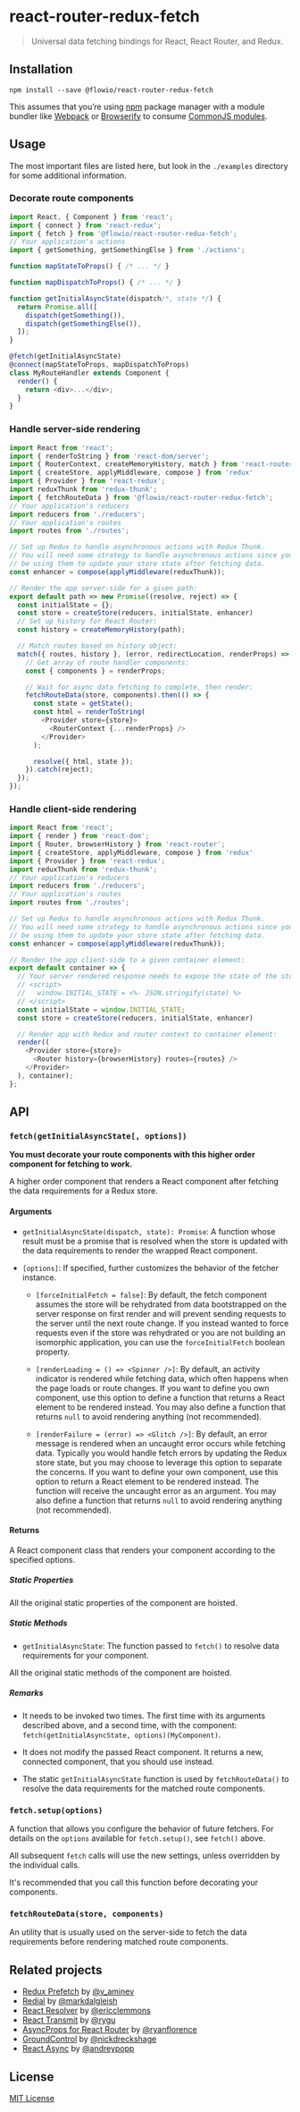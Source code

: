# react-router-redux-fetch

> Universal data fetching bindings for React, React Router, and Redux.

## Installation

```
npm install --save @flowio/react-router-redux-fetch
```

This assumes that you’re using [npm](http://npmjs.com/) package manager with a module bundler like [Webpack](http://webpack.github.io) or [Browserify](http://browserify.org/) to consume [CommonJS modules](http://webpack.github.io/docs/commonjs.html).

## Usage

The most important files are listed here, but look in the `./examples` directory for some additional information.

### Decorate route components

```js
import React, { Component } from 'react';
import { connect } from 'react-redux';
import { fetch } from '@flowio/react-router-redux-fetch';
// Your application's actions
import { getSomething, getSomethingElse } from './actions';

function mapStateToProps() { /* ... */ }

function mapDispatchToProps() { /* ... */ }

function getInitialAsyncState(dispatch/*, state */) {
  return Promise.all([
    dispatch(getSomething()),
    dispatch(getSomethingElse()),
  ]);  
}

@fetch(getInitialAsyncState)
@connect(mapStateToProps, mapDispatchToProps)
class MyRouteHandler extends Component {
  render() {
    return <div>...</div>;
  }
}
```

### Handle server-side rendering

```js
import React from 'react';
import { renderToString } from 'react-dom/server';
import { RouterContext, createMemoryHistory, match } from 'react-router';
import { createStore, applyMiddleware, compose } from 'redux'
import { Provider } from 'react-redux';
import reduxThunk from 'redux-thunk';
import { fetchRouteData } from '@flowio/react-router-redux-fetch';
// Your application's reducers
import reducers from './reducers';
// Your application's routes
import routes from './routes';

// Set up Redux to handle asynchronous actions with Redux Thunk.
// You will need some strategy to handle asynchronous actions since you should
// be using them to update your store state after fetching data.
const enhancer = compose(applyMiddleware(reduxThunk));

// Render the app server-side for a given path:
export default path => new Promise((resolve, reject) => {
  const initialState = {};
  const store = createStore(reducers, initialState, enhancer)
  // Set up history for React Router:
  const history = createMemoryHistory(path);

  // Match routes based on history object:
  match({ routes, history }, (error, redirectLocation, renderProps) => {
    // Get array of route handler components:
    const { components } = renderProps;

    // Wait for async data fetching to complete, then render:
    fetchRouteData(store, components).then(() => {
      const state = getState();
      const html = renderToString(
        <Provider store={store}>
          <RouterContext {...renderProps} />
        </Provider>
      );

      resolve({ html, state });
    }).catch(reject);
  });
});
```

### Handle client-side rendering

```js
import React from 'react';
import { render } from 'react-dom';
import { Router, browserHistory } from 'react-router';
import { createStore, applyMiddleware, compose } from 'redux'
import { Provider } from 'react-redux';
import reduxThunk from 'redux-thunk';
// Your application's reducers
import reducers from './reducers';
// Your application's routes
import routes from './routes';

// Set up Redux to handle asynchronous actions with Redux Thunk.
// You will need some strategy to handle asynchronous actions since you should
// be using them to update your store state after fetching data.
const enhancer = compose(applyMiddleware(reduxThunk));

// Render the app client-side to a given container element:
export default container => {
  // Your server rendered response needs to expose the state of the store, e.g.
  // <script>
  //   window.INITIAL_STATE = <%- JSON.stringify(state) %>
  // </script>
  const initialState = window.INITIAL_STATE;
  const store = createStore(reducers, initialState, enhancer)

  // Render app with Redux and router context to container element:
  render((
    <Provider store={store}>
      <Router history={browserHistory} routes={routes} />
    </Provider>
  ), container);
};
```

## API

### `fetch(getInitialAsyncState[, options])`

**You must decorate your route components with this higher order component for fetching to work.**

A higher order component that renders a React component after fetching the data requirements for a Redux store.

#### Arguments

* `getInitialAsyncState(dispatch, state): Promise`: A function whose result must be a promise that is resolved when the store is updated with the data requirements to render the wrapped React component.

* `[options]`: If specified, further customizes the behavior of the fetcher instance.

  - `[forceInitialFetch = false]`: By default, the fetch component assumes the store will be rehydrated from data bootstrapped on the server response on first render and will prevent sending requests to the server until the next route change. If you instead wanted to force requests even if the store was rehydrated or you are not building an isomorphic application, you can use the `forceInitialFetch` boolean property.    

  - `[renderLoading = () => <Spinner />]`: By default, an activity indicator is rendered while fetching data, which often happens when the page loads or route changes. If you want to define you own component, use this option to define a function that returns a React element to be rendered instead. You may also define a function that returns `null` to avoid rendering anything (not recommended).

  - `[renderFailure = (error) => <Glitch />]`: By default, an error message is rendered when an uncaught error occurs while fetching data. Typically you would handle fetch errors by updating the Redux store state, but you may choose to leverage this option to separate the concerns. If you want to define your own component, use this option to return a React element to be rendered instead. The function will receive the uncaught error as an argument. You may also define a function that returns `null` to avoid rendering anything (not recommended).

#### Returns

A React component class that renders your component according to the specified options.

##### Static Properties

All the original static properties of the component are hoisted.

##### Static Methods

* `getInitialAsyncState`: The function passed to `fetch()` to resolve data requirements for your component.

All the original static methods of the component are hoisted.

##### Remarks

* It needs to be invoked two times. The first time with its arguments described above, and a second time, with the component: `fetch(getInitialAsyncState, options)(MyComponent)`.

* It does not modify the passed React component. It returns a new, connected component, that you should use instead.

* The static `getInitialAsyncState` function is used by `fetchRouteData()` to resolve the data requirements for the matched route components.

### `fetch.setup(options)`

A function that allows you configure the behavior of future fetchers. For details on the `options` available for `fetch.setup()`, see `fetch()` above.

All subsequent `fetch` calls will use the new settings, unless overridden by the individual calls.

It's recommended that you call this function before decorating your components.

### `fetchRouteData(store, components)`

An utility that is usually used on the server-side to fetch the data requirements before rendering matched route components.

## Related projects

- [Redux Prefetch](https://github.com/makeomatic/redux-prefetch) by [@v_aminev](https://twitter.com/v_aminev)
- [Redial](https://github.com/markdalgleish/redial) by [@markdalgleish](https://twitter.com/markdalgleish)
- [React Resolver](https://github.com/ericclemmons/react-resolver) by [@ericclemmons](https://twitter.com/ericclemmons)
- [React Transmit](https://github.com/RickWong/react-transmit) by [@rygu](https://twitter.com/rygu)
- [AsyncProps for React Router](https://github.com/rackt/async-props) by [@ryanflorence](https://twitter.com/ryanflorence)
- [GroundControl](https://github.com/raisemarketplace/ground-control) by [@nickdreckshage](https://twitter.com/nickdreckshage)
- [React Async](https://github.com/andreypopp/react-async) by [@andreypopp](https://twitter.com/andreypopp)

## License

[MIT License](https://github.com/flowcommerce/react-router-redux-fetch/blob/master/LICENSE)
